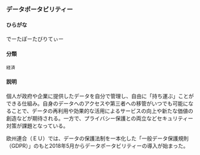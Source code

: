 <div style="display:none;">

## [あ行](securities-terms?id=あ行)
## [か行](securities-terms?id=か行)
## [さ行](securities-terms?id=さ行)
## [た行](securities-terms?id=た行)

</div>

### データポータビリティー

#### ひらがな

でーたぽーたびりてぃー

#### 分類

`経済`

#### 説明

個人が政府や企業に提供したデータを自分で管理し、自由に「持ち運ぶ」ことができる仕組み。自身のデータへのアクセスや第三者への移管がいつでも可能になることで、データの再利用や効果的な活用によるサービスの向上や新たな価値の創造などが期待される。一方で、プライバシー保護との両立などセキュリティー対策が課題となっている。
 
欧州連合（ＥＵ）では、データの保護法制を一本化した「一般データ保護規則（GDPR）」のもと2018年5月からデータポータビリティーの導入が始まった。

<div style="display:none;">

## [な行](securities-terms?id=な行)
## [は行](securities-terms?id=は行)
## [ま行](securities-terms?id=ま行)
## [や行](securities-terms?id=や行)
## [ら行](securities-terms?id=ら行)
## [わ行](securities-terms?id=わ行)
## [英数字・記号](securities-terms?id=英数字・記号)

</div>

